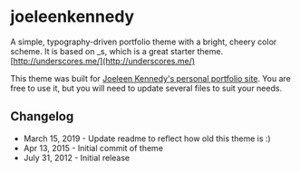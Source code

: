 # joeleenkennedy

A simple, typography-driven portfolio theme with a bright, cheery color scheme. It is based on _s, which is a great starter theme. [http://underscores.me/](http://underscores.me/)

This theme was built for [Joeleen Kennedy's personal portfolio site](http://joeleen.net/). You are free to use it, but you will need to update several files to suit your needs.

## Changelog
* March 15, 2019 - Update readme to reflect how old this theme is :) 
* Apr 13, 2015 - Initial commit of theme
* July 31, 2012 - Initial release
